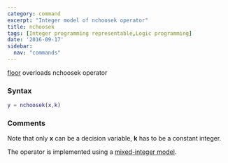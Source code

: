 ```yaml
---
category: command
excerpt: "Integer model of nchoosek operator"
title: nchoosek
tags: [Integer programming representable,Logic programming]
date: '2016-09-17'
sidebar:
  nav: "commands"
---
```


[floor](/command/floor) overloads nchoosek operator 

### Syntax

````matlab
y = nchoosek(x,k)
````

### Comments

Note that only **x** can be a decision variable, **k** has to be a constant integer.

The operator is implemented using a [mixed-integer model](/tutorial/nonlinearoperatorsmixedinteger).

